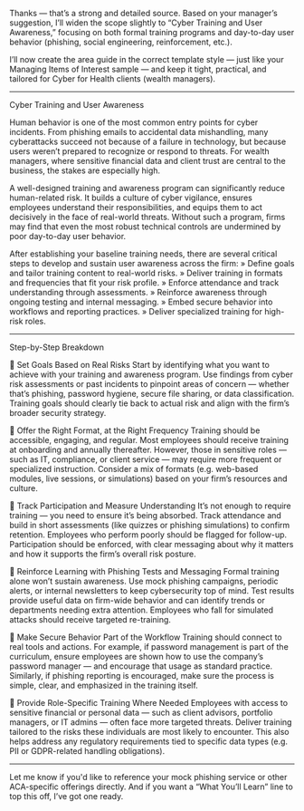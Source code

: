 Thanks — that’s a strong and detailed source. Based on your manager’s suggestion, I’ll widen the scope slightly to “Cyber Training and User Awareness,” focusing on both formal training programs and day-to-day user behavior (phishing, social engineering, reinforcement, etc.).

I’ll now create the area guide in the correct template style — just like your Managing Items of Interest sample — and keep it tight, practical, and tailored for Cyber for Health clients (wealth managers).


---

Cyber Training and User Awareness

Human behavior is one of the most common entry points for cyber incidents. From phishing emails to accidental data mishandling, many cyberattacks succeed not because of a failure in technology, but because users weren’t prepared to recognize or respond to threats. For wealth managers, where sensitive financial data and client trust are central to the business, the stakes are especially high.

A well-designed training and awareness program can significantly reduce human-related risk. It builds a culture of cyber vigilance, ensures employees understand their responsibilities, and equips them to act decisively in the face of real-world threats. Without such a program, firms may find that even the most robust technical controls are undermined by poor day-to-day user behavior.

After establishing your baseline training needs, there are several critical steps to develop and sustain user awareness across the firm: »	Define goals and tailor training content to real-world risks.
»	Deliver training in formats and frequencies that fit your risk profile.
»	Enforce attendance and track understanding through assessments.
»	Reinforce awareness through ongoing testing and internal messaging.
»	Embed secure behavior into workflows and reporting practices.
»	Deliver specialized training for high-risk roles.


---

Step-by-Step Breakdown

	Set Goals Based on Real Risks
Start by identifying what you want to achieve with your training and awareness program. Use findings from cyber risk assessments or past incidents to pinpoint areas of concern — whether that’s phishing, password hygiene, secure file sharing, or data classification. Training goals should clearly tie back to actual risk and align with the firm’s broader security strategy.

	Offer the Right Format, at the Right Frequency
Training should be accessible, engaging, and regular. Most employees should receive training at onboarding and annually thereafter. However, those in sensitive roles — such as IT, compliance, or client service — may require more frequent or specialized instruction. Consider a mix of formats (e.g. web-based modules, live sessions, or simulations) based on your firm’s resources and culture.

	Track Participation and Measure Understanding
It’s not enough to require training — you need to ensure it’s being absorbed. Track attendance and build in short assessments (like quizzes or phishing simulations) to confirm retention. Employees who perform poorly should be flagged for follow-up. Participation should be enforced, with clear messaging about why it matters and how it supports the firm’s overall risk posture.

	Reinforce Learning with Phishing Tests and Messaging
Formal training alone won’t sustain awareness. Use mock phishing campaigns, periodic alerts, or internal newsletters to keep cybersecurity top of mind. Test results provide useful data on firm-wide behavior and can identify trends or departments needing extra attention. Employees who fall for simulated attacks should receive targeted re-training.

	Make Secure Behavior Part of the Workflow
Training should connect to real tools and actions. For example, if password management is part of the curriculum, ensure employees are shown how to use the company’s password manager — and encourage that usage as standard practice. Similarly, if phishing reporting is encouraged, make sure the process is simple, clear, and emphasized in the training itself.

	Provide Role-Specific Training Where Needed
Employees with access to sensitive financial or personal data — such as client advisors, portfolio managers, or IT admins — often face more targeted threats. Deliver training tailored to the risks these individuals are most likely to encounter. This also helps address any regulatory requirements tied to specific data types (e.g. PII or GDPR-related handling obligations).


---

Let me know if you'd like to reference your mock phishing service or other ACA-specific offerings directly. And if you want a “What You’ll Learn” line to top this off, I’ve got one ready.
